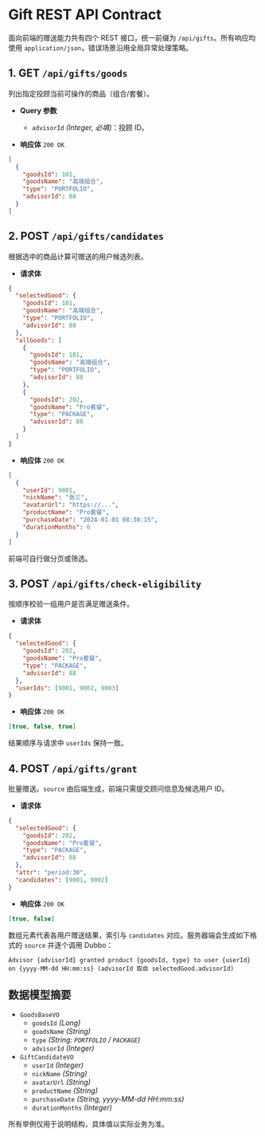 # Gift REST API Contract

面向前端的赠送能力共有四个 REST 接口，统一前缀为 `/api/gifts`。所有响应均使用 `application/json`，错误场景沿用全局异常处理策略。

## 1. GET `/api/gifts/goods`
列出指定投顾当前可操作的商品（组合/套餐）。

- **Query 参数**
  - `advisorId` *(Integer, 必填)*：投顾 ID。

- **响应体** `200 OK`
```json
[
  {
    "goodsId": 101,
    "goodsName": "高端组合",
    "type": "PORTFOLIO",
    "advisorId": 88
  }
]
```

## 2. POST `/api/gifts/candidates`
根据选中的商品计算可赠送的用户候选列表。

- **请求体**
```json
{
  "selectedGood": {
    "goodsId": 101,
    "goodsName": "高端组合",
    "type": "PORTFOLIO",
    "advisorId": 88
  },
  "allGoods": [
    {
      "goodsId": 101,
      "goodsName": "高端组合",
      "type": "PORTFOLIO",
      "advisorId": 88
    },
    {
      "goodsId": 202,
      "goodsName": "Pro套餐",
      "type": "PACKAGE",
      "advisorId": 88
    }
  ]
}
```

- **响应体** `200 OK`
```json
[
  {
    "userId": 9001,
    "nickName": "张三",
    "avatarUrl": "https://...",
    "productName": "Pro套餐",
    "purchaseDate": "2024-01-01 08:30:15",
    "durationMonths": 6
  }
]
```
前端可自行做分页或筛选。

## 3. POST `/api/gifts/check-eligibility`
按顺序校验一组用户是否满足赠送条件。

- **请求体**
```json
{
  "selectedGood": {
    "goodsId": 202,
    "goodsName": "Pro套餐",
    "type": "PACKAGE",
    "advisorId": 88
  },
  "userIds": [9001, 9002, 9003]
}
```

- **响应体** `200 OK`
```json
[true, false, true]
```
结果顺序与请求中 `userIds` 保持一致。

## 4. POST `/api/gifts/grant`
批量赠送。`source` 由后端生成，前端只需提交顾问信息及候选用户 ID。

- **请求体**
```json
{
  "selectedGood": {
    "goodsId": 202,
    "goodsName": "Pro套餐",
    "type": "PACKAGE",
    "advisorId": 88
  },
  "attr": "period:30",
  "candidates": [9001, 9002]
}
```

- **响应体** `200 OK`
```json
[true, false]
```
数组元素代表各用户赠送结果，索引与 `candidates` 对应。服务器端会生成如下格式的 `source` 并逐个调用 Dubbo：

```
Advisor {advisorId} granted product {goodsId, type} to user {userId} on {yyyy-MM-dd HH:mm:ss} (advisorId 取自 selectedGood.advisorId)
```

## 数据模型摘要
- `GoodsBaseVO`
  - `goodsId` *(Long)*
  - `goodsName` *(String)*
  - `type` *(String: `PORTFOLIO` / `PACKAGE`)*
  - `advisorId` *(Integer)*
- `GiftCandidateVO`
  - `userId` *(Integer)*
  - `nickName` *(String)*
  - `avatarUrl` *(String)*
  - `productName` *(String)*
  - `purchaseDate` *(String, yyyy-MM-dd HH:mm:ss)*
  - `durationMonths` *(Integer)*

所有举例仅用于说明结构，具体值以实际业务为准。
